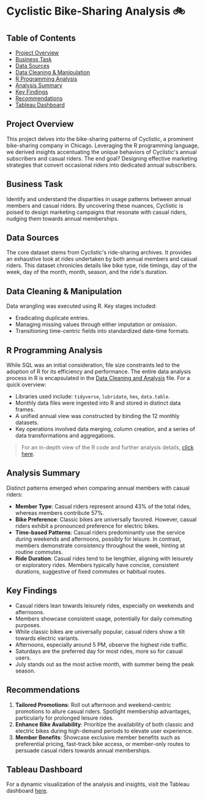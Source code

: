 # Cyclistic Bike-Sharing Analysis 🚲

## Table of Contents
- [Project Overview](#project-overview)
- [Business Task](#business-task)
- [Data Sources](#data-sources)
- [Data Cleaning & Manipulation](#data-cleaning--manipulation)
- [R Programming Analysis](#r-programming-analysis)
- [Analysis Summary](#analysis-summary)
- [Key Findings](#key-findings)
- [Recommendations](#recommendations)
- [Tableau Dashboard](#tableau-dashboard)

## Project Overview
This project delves into the bike-sharing patterns of Cyclistic, a prominent bike-sharing company in Chicago. Leveraging the R programming language, we derived insights accentuating the unique behaviors of Cyclistic's annual subscribers and casual riders. The end goal? Designing effective marketing strategies that convert occasional riders into dedicated annual subscribers.

## Business Task
Identify and understand the disparities in usage patterns between annual members and casual riders. By uncovering these nuances, Cyclistic is poised to design marketing campaigns that resonate with casual riders, nudging them towards annual memberships.

## Data Sources
The core dataset stems from Cyclistic's ride-sharing archives. It provides an exhaustive look at rides undertaken by both annual members and casual riders. This dataset chronicles details like bike type, ride timings, day of the week, day of the month, month, season, and the ride's duration.

## Data Cleaning & Manipulation
Data wrangling was executed using R. Key stages included:
- Eradicating duplicate entries.
- Managing missing values through either imputation or omission.
- Transitioning time-centric fields into standardized date-time formats.

## R Programming Analysis
While SQL was an initial consideration, file size constraints led to the adoption of R for its efficiency and performance. The entire data analysis process in R is encapsulated in the [Data Cleaning and Analysis](<Your_GitHub_Link_Here>) file. For a quick overview:
- Libraries used include: `tidyverse`, `lubridate`, `hms`, `data.table`.
- Monthly data files were ingested into R and stored in distinct data frames.
- A unified annual view was constructed by binding the 12 monthly datasets.
- Key operations involved data merging, column creation, and a series of data transformations and aggregations.

> For an in-depth view of the R code and further analysis details, [click here](<Your_GitHub_Link_Here>).

## Analysis Summary
Distinct patterns emerged when comparing annual members with casual riders:
- **Member Type**: Casual riders represent around 43% of the total rides, whereas members contribute 57%.
- **Bike Preference**: Classic bikes are universally favored. However, casual riders exhibit a pronounced preference for electric bikes.
- **Time-based Patterns**: Casual riders predominantly use the service during weekends and afternoons, possibly for leisure. In contrast, members demonstrate consistency throughout the week, hinting at routine commutes.
- **Ride Duration**: Casual rides tend to be lengthier, aligning with leisurely or exploratory rides. Members typically have concise, consistent durations, suggestive of fixed commutes or habitual routes.

## Key Findings
- Casual riders lean towards leisurely rides, especially on weekends and afternoons.
- Members showcase consistent usage, potentially for daily commuting purposes.
- While classic bikes are universally popular, casual riders show a tilt towards electric variants.
- Afternoons, especially around 5 PM, observe the highest ride traffic.
- Saturdays are the preferred day for most rides, more so for casual users.
- July stands out as the most active month, with summer being the peak season.

## Recommendations
1. **Tailored Promotions**: Roll out afternoon and weekend-centric promotions to allure casual riders. Spotlight membership advantages, particularly for prolonged leisure rides.
2. **Enhance Bike Availability**: Prioritize the availability of both classic and electric bikes during high-demand periods to elevate user experience.
3. **Member Benefits**: Showcase exclusive member benefits such as preferential pricing, fast-track bike access, or member-only routes to persuade casual riders towards annual memberships.

## Tableau Dashboard
For a dynamic visualization of the analysis and insights, visit the Tableau dashboard [here](<Your_Tableau_Link_Here>).
